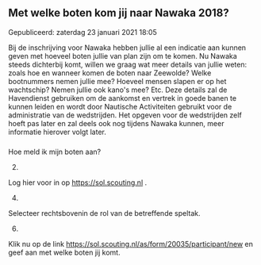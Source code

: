 


Met welke boten kom jij naar Nawaka 2018?
------------------------------------------





 Gepubliceerd: zaterdag 23 januari 2021 18:05
   








 Bij de inschrijving voor Nawaka hebben jullie al een indicatie aan kunnen geven met hoeveel boten jullie van plan zijn om te komen. Nu Nawaka steeds dichterbij komt, willen we graag wat meer details van jullie weten: zoals hoe en wanneer komen de boten naar Zeewolde? Welke bootnummers nemen jullie mee? Hoeveel mensen slapen er op het wachtschip? Nemen jullie ook kano's mee? Etc. Deze details zal de Havendienst gebruiken om de aankomst en vertrek in goede banen te kunnen leiden en wordt door Nautische Activiteiten gebruikt voor de administratie van de wedstrijden. Het opgeven voor de wedstrijden zelf hoeft pas later en zal deels ook nog tijdens Nawaka kunnen, meer informatie hierover volgt later.
 


### 
 Hoe meld ik mijn boten aan?




2. 
 Log hier voor in op
 <https://sol.scouting.nl>
 .
 

4. 

 Selecteer rechtsbovenin de rol van de betreffende speltak.
 

6. 
 Klik nu op de link
 <https://sol.scouting.nl/as/form/20035/participant/new>
 en geef aan met welke boten jij komt.
 





